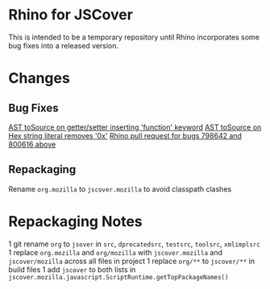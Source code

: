 Rhino for JSCover
=================
This is intended to be a temporary repository until Rhino incorporates some bug fixes into a released version.

Changes
=======
Bug Fixes
---------
[AST toSource on getter/setter inserting 'function' keyword](https://bugzilla.mozilla.org/show_bug.cgi?id=798642)
[AST toSource on Hex string literal removes '0x'](https://bugzilla.mozilla.org/show_bug.cgi?id=800616)
[Rhino pull request for bugs 798642 and 800616 above](https://github.com/mozilla/rhino/pull/138)

Repackaging
-----------
Rename `org.mozilla` to `jscover.mozilla` to avoid classpath clashes

Repackaging Notes
=================
1 git rename `org` to `jsover` in `src`, `dprecatedsrc`, `testsrc`, `toolsrc`, `xmlimplsrc`
1 replace `org.mozilla` and `org/mozilla` with `jscover.mozilla` and `jscover/mozilla` across all files in project
1 replace `org/**` to `jscover/**` in build files
1 add `jscover` to both lists in `jscover.mozilla.javascript.ScriptRuntime.getTopPackageNames()`
